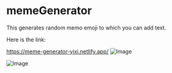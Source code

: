 # memeGenerator
This generates random memo emoji to which you can add text.

Here is the link:

https://meme-generator-yixi.netlify.app/
![Image](https://github.com/YixiWangCarol/memeGenerator/assets/102416235/50bad135-0a65-4474-b01e-11178530f1dd)

![Image](https://github.com/YixiWangCarol/memeGenerator/assets/102416235/b3068839-53cd-475c-980c-79914b126a08)
